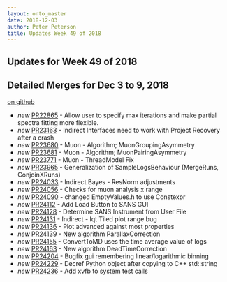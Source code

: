 ```yaml
---
layout: onto_master
date: 2018-12-03
author: Peter Peterson
title: Updates Week 49 of 2018
---
```

Updates for Week 49 of 2018
---------------------------

Detailed Merges for Dec 3 to 9, 2018
------------------------------------
[on github](https://github.com/mantidproject/mantid/pulls?q=is%3Apr+merged%3A2018-12-04..2018-12-09)

* *new* [PR22865](https://github.com/mantidproject/mantid/pull/22865) - Allow user to specify max iterations and make partial spectra fitting more flexible.
* *new* [PR23163](https://github.com/mantidproject/mantid/pull/23163) - Indirect Interfaces need to work with Project Recovery after a crash
* *new* [PR23680](https://github.com/mantidproject/mantid/pull/23680) - Muon - Algorithm; MuonGroupingAsymmetry
* *new* [PR23681](https://github.com/mantidproject/mantid/pull/23681) - Muon - Algorithm; MuonPairingAsymmetry
* *new* [PR23771](https://github.com/mantidproject/mantid/pull/23771) - Muon -  ThreadModel Fix
* *new* [PR23965](https://github.com/mantidproject/mantid/pull/23965) - Generalization of SampleLogsBehaviour (MergeRuns, ConjoinXRuns)
* *new* [PR24033](https://github.com/mantidproject/mantid/pull/24033) - Indirect Bayes - ResNorm adjustments
* *new* [PR24056](https://github.com/mantidproject/mantid/pull/24056) - Checks for muon analysis x range
* *new* [PR24090](https://github.com/mantidproject/mantid/pull/24090) - changed EmptyValues.h to use Constexpr
* *new* [PR24112](https://github.com/mantidproject/mantid/pull/24112) - Add Load Button to SANS GUI
* *new* [PR24128](https://github.com/mantidproject/mantid/pull/24128) - Determine SANS Instrument from User File
* *new* [PR24131](https://github.com/mantidproject/mantid/pull/24131) - Indirect - Iqt Tiled plot range bug
* *new* [PR24136](https://github.com/mantidproject/mantid/pull/24136) - Plot advanced against most properties
* *new* [PR24139](https://github.com/mantidproject/mantid/pull/24139) - New algorithm ParallaxCorrection
* *new* [PR24155](https://github.com/mantidproject/mantid/pull/24155) - ConvertToMD uses the time average value of logs
* *new* [PR24163](https://github.com/mantidproject/mantid/pull/24163) - New algorithm DeadTimeCorrection
* *new* [PR24204](https://github.com/mantidproject/mantid/pull/24204) - Bugfix gui remembering linear/logarithmic binning
* *new* [PR24229](https://github.com/mantidproject/mantid/pull/24229) - Decref Python object after copying to C++ std::string
* *new* [PR24236](https://github.com/mantidproject/mantid/pull/24236) - Add xvfb to system test calls

